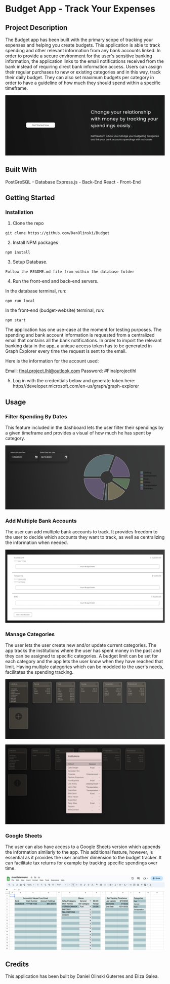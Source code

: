 # Budget App - Track Your Expenses

## Project Description
The Budget app has been built with the primary scope of tracking your expenses and helping you create budgets. This application is able to track spending and other relevant information from any bank accounts linked. In order to provide a secure environment for the user's sensitive banking information, the application links to the email notifications received from the bank instead of requiring direct bank information access. Users can assign their regular purchases to new or existing categories and in this way, track their daily budget. They can also set maximum budgets per category in order to have a guideline of how much they should spend within a specific timeframe.

![Budget App](https://github.com/DanOlinski/Budget/blob/2c2edff110522e2fd76eeeeef8d787d161e5648b/media/BudgetApp.png)

## Built With

PostGreSQL - Database
Express.js - Back-End
React - Front-End

## Getting Started

### Installation

1. Clone the repo
```
git clone https://github.com/DanOlinski/Budget
```

2. Install NPM packages
```
npm install
```

3. Setup Database.
```
Follow the README.md file from within the database folder
```

4. Run the front-end and back-end servers.

In the database terminal, run:
```
npm run local
```

In the front-end (budget-website) terminal, run:
```
npm start
```

The application has one use-case at the moment for testing purposes. The spending and bank account information is requested from a centralized email that contains all the bank notifications. In order to import the relevant banking data in the app, a unique access token has to be generated in Graph Explorer every time the request is sent to the email.

Here is the information for the account used:

Email: final.project.lhl@outlook.com
Password: #Finalprojectlhl

5. Log in with the credentials below and generate token here: https//developer.microsoft.com/en-us/graph/graph-explorer

## Usage

### Filter Spending By Dates
This feature included in the dashboard lets the user filter their spendings by a given timeframe and provides a visual of how much he has spent by category.

![Dashboard Chart](https://github.com/DanOlinski/Budget/blob/2c2edff110522e2fd76eeeeef8d787d161e5648b/media/DashboardChart.png)

### Add Multiple Bank Accounts
The user can add multiple bank accounts to track. It provides freedom to the user to decide which accounts they want to track, as well as centralizing the information when needed.

![Bank Accounts Management](https://github.com/DanOlinski/Budget/blob/2c2edff110522e2fd76eeeeef8d787d161e5648b/media/BankAccountsManagement.png)

### Manage Categories
The user lets the user create new and/or update current categories. The app tracks the institutions where the user has spent money in the past and they can be assigned to specific categories. A budget limit can be set for each category and the app lets the user know when they have reached that limit. Having multiple categories which can be modeled to the user's needs, facilitates the spending tracking.

![Categories](https://github.com/DanOlinski/Budget/blob/2c2edff110522e2fd76eeeeef8d787d161e5648b/media/Categories.png)

![Manage Categories](https://github.com/DanOlinski/Budget/blob/2c2edff110522e2fd76eeeeef8d787d161e5648b/media/ManageCategories.png)

### Google Sheets

The user can also have access to a Google Sheets version which appends the information similarly to the app. This additional feature, however, is essential as it provides the user another dimension to the budget tracker. It can facilitate tax returns for example by tracking specific spendings over time.

![Google Sheets](https://github.com/DanOlinski/Budget/blob/2c2edff110522e2fd76eeeeef8d787d161e5648b/media/GoogleSheets.png)

## Credits

This application has been built by Daniel Olinski Guterres and Eliza Galea.




